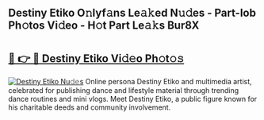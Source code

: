## Destiny Etiko O𝚗lyf𝚊ns Le𝚊𝚔ed N𝚞𝚍es - Part-Iob Ph𝚘tos Vi𝚍eo - H𝚘t Part Le𝚊𝚔s Bur8X

# <h2><a href="http://hffc9n.feru.top/?c=Destiny+Etiko">🔗 👉 🔴 Destiny Etiko Vi𝚍𝚎o Ph𝚘t𝚘𝚜</a></h2>

[![Destiny Etiko Nu𝚍𝚎s](https://i.imgur.com/0TWrTi3.gif)](http://hffc9n.feru.top/?c=Destiny+Etiko)
Online persona Destiny Etiko and multimedia artist, celebrated for publishing dance and lifestyle material through trending dance routines and mini vlogs. Meet Destiny Etiko, a public figure known for his charitable deeds and community involvement. 
